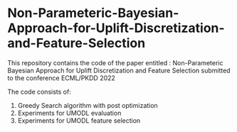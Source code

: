 # Non-Parameteric-Bayesian-Approach-for-Uplift-Discretization-and-Feature-Selection

This repository contains the code of the paper entitled : Non-Parameteric Bayesian Approach for Uplift Discretization and Feature Selection submitted to  the conference ECML/PKDD 2022

The code consists of:

1. Greedy Search algorithm with post optimization
2. Experiments for UMODL evaluation
3. Experiments for UMODL feature selection


